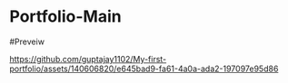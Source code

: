 # Portfolio-Main
#Preveiw




https://github.com/guptajay1102/My-first-portfolio/assets/140606820/e645bad9-fa61-4a0a-ada2-197097e95d86

